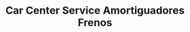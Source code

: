 ---
title: "Car Center Service Amortiguadores Frenos"
url: /bogota-d-c/car-center-service-amortiguadores-frenos/
shop: reparación de automóviles
---